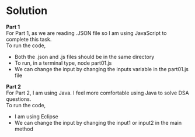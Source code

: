 # Solution

**Part 1**<br>
For Part 1, as we are reading .JSON file so I am using JavaScript to complete this task.<br>
To run the code,<br>
- Both the .json and .js files should be in the same directory
- To run, in a terminal type, node part01.js
- We can change the input by changing the inputs variable in the part01.js file

**Part 2**<br>
For Part 2, I am using Java. I feel more comfortable using Java to solve DSA questions.<br>
To run the code,<br>
- I am using Eclipse
- We can change the input by changing the input1 or input2 in the main method



